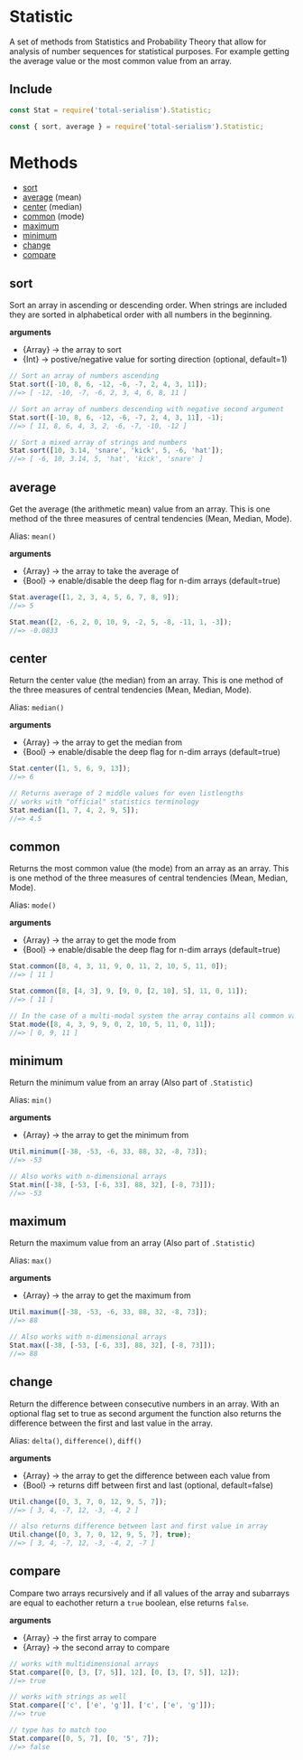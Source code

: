 
# Statistic

A set of methods from Statistics and Probability Theory that allow for analysis of number sequences for statistical purposes. For example getting the average value or the most common value from an array. 

## Include

```js
const Stat = require('total-serialism').Statistic;
```

```js
const { sort, average } = require('total-serialism').Statistic;
```

# Methods

- [sort](#sort)
- [average](#average) (mean)
- [center](#center) (median)
- [common](#common) (mode)
- [maximum](#maximum)
- [minimum](#minimum)
- [change](#change)
- [compare](#compare)

## sort

Sort an array in ascending or descending order. When strings are included they are sorted in alphabetical order with all numbers in the beginning.

**arguments**
- {Array} -> the array to sort
- {Int} -> postive/negative value for sorting direction (optional, default=1)

```js
// Sort an array of numbers ascending 
Stat.sort([-10, 8, 6, -12, -6, -7, 2, 4, 3, 11]);
//=> [ -12, -10, -7, -6, 2, 3, 4, 6, 8, 11 ] 

// Sort an array of numbers descending with negative second argument
Stat.sort([-10, 8, 6, -12, -6, -7, 2, 4, 3, 11], -1);
//=> [ 11, 8, 6, 4, 3, 2, -6, -7, -10, -12 ]

// Sort a mixed array of strings and numbers
Stat.sort([10, 3.14, 'snare', 'kick', 5, -6, 'hat']);
//=> [ -6, 10, 3.14, 5, 'hat', 'kick', 'snare' ] 
```


## average

Get the average (the arithmetic mean) value from an array. This is one method of the three measures of central tendencies (Mean, Median, Mode).

Alias: `mean()`

**arguments**
- {Array} -> the array to take the average of
- {Bool} -> enable/disable the deep flag for n-dim arrays (default=true)

```js
Stat.average([1, 2, 3, 4, 5, 6, 7, 8, 9]);
//=> 5

Stat.mean([2, -6, 2, 0, 10, 9, -2, 5, -8, -11, 1, -3]);
//=> -0.0833
```

## center

Return the center value (the median) from an array. This is one method of the three measures of central tendencies (Mean, Median, Mode).

Alias: `median()`

**arguments**
- {Array} -> the array to get the median from
- {Bool} -> enable/disable the deep flag for n-dim arrays (default=true)

```js
Stat.center([1, 5, 6, 9, 13]);
//=> 6 

// Returns average of 2 middle values for even listlengths
// works with "official" statistics terminology
Stat.median([1, 7, 4, 2, 9, 5]);
//=> 4.5
```

## common

Returns the most common value (the mode) from an array as an array. This is one method of the three measures of central tendencies (Mean, Median, Mode).

Alias: `mode()`

**arguments**
- {Array} -> the array to get the mode from
- {Bool} -> enable/disable the deep flag for n-dim arrays (default=true)

```js
Stat.common([8, 4, 3, 11, 9, 0, 11, 2, 10, 5, 11, 0]);
//=> [ 11 ] 

Stat.common([8, [4, 3], 9, [9, 0, [2, 10], 5], 11, 0, 11]);
//=> [ 11 ] 

// In the case of a multi-modal system the array contains all common values
Stat.mode([8, 4, 3, 9, 9, 0, 2, 10, 5, 11, 0, 11]);
//=> [ 0, 9, 11 ]
```

## minimum

Return the minimum value from an array (Also part of `.Statistic`)

Alias: `min()`

**arguments**
- {Array} -> the array to get the minimum from

```js
Util.minimum([-38, -53, -6, 33, 88, 32, -8, 73]);
//=> -53 

// Also works with n-dimensional arrays
Stat.min([-38, [-53, [-6, 33], 88, 32], [-8, 73]]);
//=> -53 
```

## maximum

Return the maximum value from an array (Also part of `.Statistic`)

Alias: `max()`

**arguments**
- {Array} -> the array to get the maximum from

```js
Util.maximum([-38, -53, -6, 33, 88, 32, -8, 73]);
//=> 88 

// Also works with n-dimensional arrays
Stat.max([-38, [-53, [-6, 33], 88, 32], [-8, 73]]);
//=> 88
```

## change

Return the difference between consecutive numbers in an array. With an optional flag set to true as second argument the function also returns the difference between the first and last value in the array.

Alias: `delta()`, `difference()`, `diff()`

**arguments**
- {Array} -> the array to get the difference between each value from
- {Bool} -> returns diff between first and last (optional, default=false)

```js 
Util.change([0, 3, 7, 0, 12, 9, 5, 7]);
//=> [ 3, 4, -7, 12, -3, -4, 2 ] 

// also returns difference between last and first value in array
Util.change([0, 3, 7, 0, 12, 9, 5, 7], true);
//=> [ 3, 4, -7, 12, -3, -4, 2, -7 ] 
```

## compare

Compare two arrays recursively and if all values of the array and subarrays are equal to eachother return a `true` boolean, else returns `false`. 

**arguments**
- {Array} -> the first array to compare
- {Array} -> the second array to compare

```js
// works with multidimensional arrays
Stat.compare([0, [3, [7, 5]], 12], [0, [3, [7, 5]], 12]);
//=> true 

// works with strings as well
Stat.compare(['c', ['e', 'g']], ['c', ['e', 'g']]);
//=> true 

// type has to match too
Stat.compare([0, 5, 7], [0, '5', 7]);
//=> false 
```
